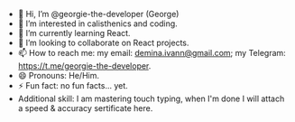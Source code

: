 - 👋 Hi, I’m @georgie-the-developer (George)
- 👀 I’m interested in calisthenics and coding.
- 🌱 I’m currently learning React.
- 💞️ I’m looking to collaborate on React projects.
- 📫 How to reach me: my email: demina.ivann@gmail.com; my Telegram: https://t.me/georgie-the-developer.
- 😄 Pronouns: He/Him.
- ⚡ Fun fact: no fun facts... yet.
- Additional skill: I am mastering touch typing, when I'm done I will attach a speed & accuracy sertificate here.
<!---
georgie-the-developer/georgie-the-developer is a ✨ special ✨ repository because its `README.md` (this file) appears on your GitHub profile.
You can click the Preview link to take a look at your changes.
--->
